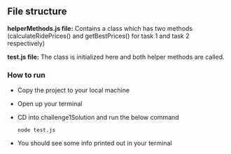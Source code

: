 ## File structure

 **helperMethods.js file:** Contains a class which has two methods (calculateRidePrices() and getBestPrices() for task 1 and task 2 respectively)

 **test.js file:** The class is initialized here and both helper methods are called.

### How to run
* Copy the project to your local machine
* Open up your terminal
 * CD into challenge1Solution and run the below command

    ```
    node test.js
    ``` 
* You should see some info printed out in your terminal
